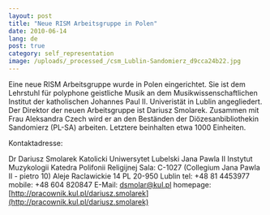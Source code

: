 ```yaml
---
layout: post
title: "Neue RISM Arbeitsgruppe in Polen"
date: 2010-06-14
lang: de
post: true
category: self_representation
image: /uploads/_processed_/csm_Lublin-Sandomierz_d9cca24b22.jpg
---
```



Eine neue RISM Arbeitsgruppe wurde in Polen eingerichtet. Sie ist dem Lehrstuhl für polyphone geistliche Musik an dem Musikwissenschaftlichen Institut der katholischen Johannes Paul II. Univeristät in Lublin angegliedert. Der Direktor der neuen Arbeitsgruppe ist Dariusz Smolarek. Zusammen mit Frau Aleksandra Czech wird er an den Beständen der Diözesanbibliothekin Sandomierz (PL-SA) arbeiten. Letztere beinhalten etwa 1000 Einheiten.

Kontaktadresse:

Dr Dariusz Smolarek
Katolicki Uniwersytet Lubelski Jana Pawla II
Instytut Muzykologii
Katedra Polifonii Religijnej
Sala: C-1027 (Collegium Jana Pawla II - pietro 10)
Aleje Raclawickie 14
PL 20-950 Lublin
tel: +48 81 4453977
mobile: +48 604 820847
E-Mail: [dsmolar@kul.pl](mailto:dsmolar@kul.pl)
homepage: [http://pracownik.kul.pl/dariusz.smolarek](http://pracownik.kul.pl/dariusz.smolarek)
